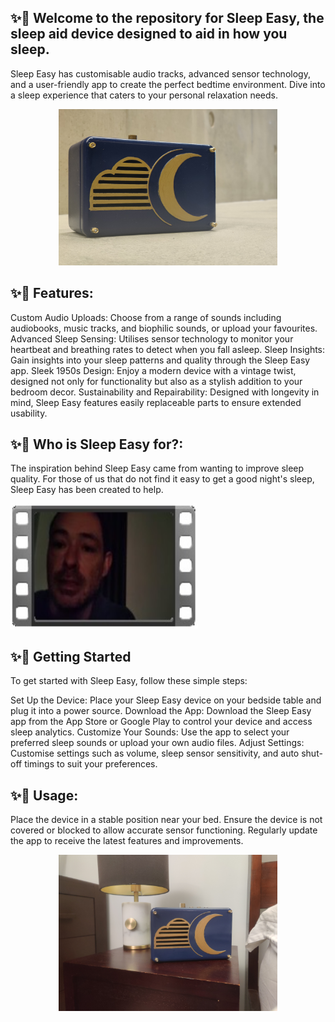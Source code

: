 
## ✨🌙 Welcome to the repository for Sleep Easy, the sleep aid device designed to aid in how you sleep.

Sleep Easy has customisable audio tracks, advanced sensor technology, and a user-friendly app to create the perfect bedtime environment. Dive into a sleep experience that caters to your personal relaxation needs.

<div align="center">
    <img src="/assets/SleepEasy1.jpg" width="350" height="250" alt="The final prototypet">
</div>

## ✨🌙 Features:

Custom Audio Uploads: Choose from a range of sounds including audiobooks, music tracks, and biophilic sounds, or upload your favourites.
    Advanced Sleep Sensing: Utilises sensor technology to monitor your heartbeat and breathing rates to detect when you fall asleep.
    Sleep Insights: Gain insights into your sleep patterns and quality through the Sleep Easy app.
    Sleek 1950s Design: Enjoy a modern device with a vintage twist, designed not only for functionality but also as a stylish addition to your bedroom decor.
    Sustainability and Repairability: Designed with longevity in mind, Sleep Easy features easily replaceable parts to ensure extended usability.


## ✨🌙 Who is Sleep Easy for?:

The inspiration behind Sleep Easy came from wanting to improve sleep quality. For those of us that do not find it easy to get a good night's sleep, Sleep Easy has been created to help.

<a href="https://1drv.ms/v/s!ArII0mnkCPeRmL5UW-90LZcdwgnLzw?e=JKvF8e">
  <img src="/assets/Thumbnail1.jpg" alt="Link to video" width="300" height="200">
</a>


## ✨🌙 Getting Started

To get started with Sleep Easy, follow these simple steps:

Set Up the Device: Place your Sleep Easy device on your bedside table and plug it into a power source.
    Download the App: Download the Sleep Easy app from the App Store or Google Play to control your device and access sleep analytics.
    Customize Your Sounds: Use the app to select your preferred sleep sounds or upload your own audio files.
    Adjust Settings: Customise settings such as volume, sleep sensor sensitivity, and auto shut-off timings to suit your preferences.

    

## ✨🌙 Usage:

Place the device in a stable position near your bed.
    Ensure the device is not covered or blocked to allow accurate sensor functioning.
    Regularly update the app to receive the latest features and improvements.

<div align="center">
    <img src="/assets/SleepEasy2.jpg" width="350" height="250" alt="The final prototypet">
</div>

    
